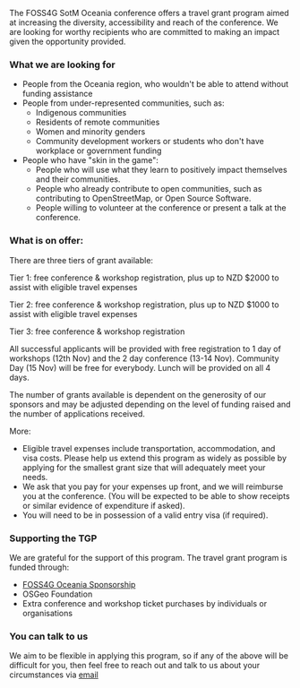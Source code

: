 The FOSS4G SotM Oceania conference offers a travel grant program aimed at increasing the diversity, accessibility and reach of the conference. We are looking for worthy recipients who are committed to making an impact given the opportunity provided.

### What we are looking for

- People from the Oceania region, who wouldn't be able to attend without funding assistance
- People from under-represented communities, such as:    
  - Indigenous communities        
  - Residents of remote communities        
  - Women and minority genders        
  - Community development workers or students who don't have workplace or government funding        
- People who have "skin in the game":    
  - People who will use what they learn to positively impact themselves and their communities.        
  - People who already contribute to open communities, such as contributing to OpenStreetMap, or Open Source Software.        
  - People willing to volunteer at the conference or present a talk at the conference.        

### What is on offer:

There are three tiers of grant available:

Tier 1: free conference & workshop registration, plus up to NZD $2000 to assist with eligible travel expenses     

Tier 2: free conference & workshop registration, plus up to NZD $1000 to assist with eligible travel expenses

Tier 3: free conference & workshop registration

All successful applicants will be provided with free registration to 1 day of workshops (12th Nov) and the 2 day conference (13-14 Nov). Community Day (15 Nov) will be free for everybody. Lunch will be provided on all 4 days.

The number of grants available is dependent on the generosity of our sponsors and may be adjusted depending on the level of funding raised and the number of applications received.

More:

- Eligible travel expenses include transportation, accommodation, and visa costs.
Please help us extend this program as widely as possible by applying for the smallest grant size that will adequately meet your needs.        
- We ask that you pay for your expenses up front, and we will reimburse you at the conference. (You will be expected to be able to show receipts or similar evidence of expenditure if asked).    
- You will need to be in possession of a valid entry visa (if required).    

### Supporting the TGP

We are grateful for the support of this program. The travel grant program is funded through:
  - [FOSS4G Oceania Sponsorship](/sponsors/)
  - OSGeo Foundation
  - Extra conference and workshop ticket purchases by individuals or organisations
  <!-- (tbc in Tito) -->

### You can talk to us

We aim to be flexible in applying this program, so if any of the above will be difficult for you, then feel free to reach out and talk to us about your circumstances via [email](mailto:admin@foss4g-oceania.org)

<!-- ## Applications

Applications are now open for the FOSS4G Oceania Travel Grant Program.

If you wish to be apply for a FOSS4G Oceania Travel Grant please fill out this form.

All data will be held confidential and only used for assessing TGP applications. Please ensure that the email address that you provide is regularly monitored as the selection committee may wish to seek clarification of responses.

Applications must be received by <date>. The selection committee will aim to notify recipients of grants by <date>. -->
